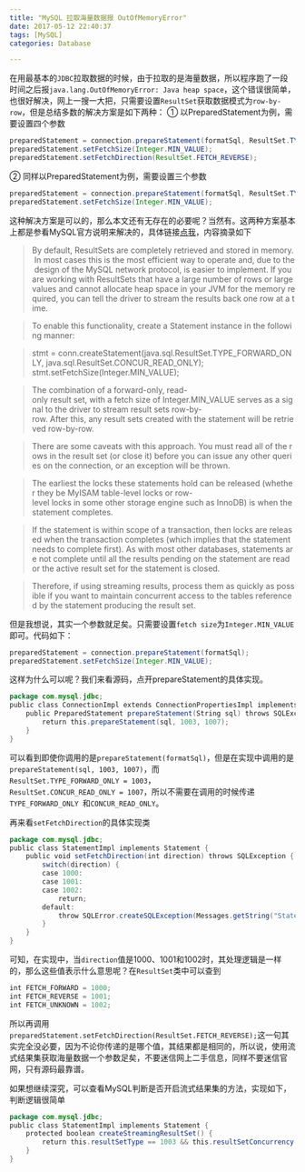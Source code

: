 ```yaml
---
title: "MySQL 拉取海量数据报 OutOfMemoryError"
date: 2017-05-12 22:40:37
tags: [MySQL]
categories: Database

---
```


在用最基本的`JDBC`拉取数据的时候，由于拉取的是海量数据，所以程序跑了一段时间之后报`java.lang.OutOfMemoryError: Java heap space`，这个错误很简单，也很好解决，网上一搜一大把，只需要设置`ResultSet`获取数据模式为`row-by-row`，但是总结多数的解决方案是如下两种：
① 以PreparedStatement为例，需要设置四个参数
```java
preparedStatement = connection.prepareStatement(formatSql, ResultSet.TYPE_FORWARD_ONLY, ResultSet.CONCUR_READ_ONLY);
preparedStatement.setFetchSize(Integer.MIN_VALUE);
preparedStatement.setFetchDirection(ResultSet.FETCH_REVERSE);
```

② 同样以PreparedStatement为例，需要设置三个参数
```java
preparedStatement = connection.prepareStatement(formatSql, ResultSet.TYPE_FORWARD_ONLY, ResultSet.CONCUR_READ_ONLY);
preparedStatement.setFetchSize(Integer.MIN_VALUE);
```

这种解决方案是可以的，那么本文还有无存在的必要呢？当然有。这两种方案基本上都是参看MySQL官方说明来解决的，具体链接[点我](https://dev.mysql.com/doc/connector-j/5.1/en/connector-j-reference-implementation-notes.html)，内容摘录如下
>By default, ResultSets are completely retrieved and stored in memory. In most cases this is the most efficient way to operate and, due to the design of the MySQL network protocol, is easier to implement. If you are working with ResultSets that have a large number of rows or large values and cannot allocate heap space in your JVM for the memory required, you can tell the driver to stream the results back one row at a time.

>To enable this functionality, create a Statement instance in the following manner:

>stmt = conn.createStatement(java.sql.ResultSet.TYPE_FORWARD_ONLY, java.sql.ResultSet.CONCUR_READ_ONLY);
stmt.setFetchSize(Integer.MIN_VALUE);

>The combination of a forward-only, read-only result set, with a fetch size of Integer.MIN_VALUE serves as a signal to the driver to stream result sets row-by-row. After this, any result sets created with the statement will be retrieved row-by-row.

>There are some caveats with this approach. You must read all of the rows in the result set (or close it) before you can issue any other queries on the connection, or an exception will be thrown.

>The earliest the locks these statements hold can be released (whether they be MyISAM table-level locks or row-level locks in some other storage engine such as InnoDB) is when the statement completes.

>If the statement is within scope of a transaction, then locks are released when the transaction completes (which implies that the statement needs to complete first). As with most other databases, statements are not complete until all the results pending on the statement are read or the active result set for the statement is closed.

>Therefore, if using streaming results, process them as quickly as possible if you want to maintain concurrent access to the tables referenced by the statement producing the result set.

但是我想说，其实一个参数就足矣。只需要设置`fetch size`为`Integer.MIN_VALUE`即可。代码如下：
```java
preparedStatement = connection.prepareStatement(formatSql);
preparedStatement.setFetchSize(Integer.MIN_VALUE);
```

这样为什么可以呢？我们来看源码，点开prepareStatement的具体实现。

```java
package com.mysql.jdbc;
public class ConnectionImpl extends ConnectionPropertiesImpl implements MySQLConnection {
    public PreparedStatement prepareStatement(String sql) throws SQLException {
        return this.prepareStatement(sql, 1003, 1007);
    }
}
```
可以看到即使你调用的是`prepareStatement(formatSql)`，但是在实现中调用的是`prepareStatement(sql, 1003, 1007)`，而`ResultSet.TYPE_FORWARD_ONLY = 1003`，`ResultSet.CONCUR_READ_ONLY = 1007`，所以不需要在调用的时候传递`TYPE_FORWARD_ONLY `和`CONCUR_READ_ONLY`。

再来看`setFetchDirection`的具体实现类
```java
package com.mysql.jdbc;
public class StatementImpl implements Statement {
    public void setFetchDirection(int direction) throws SQLException {
        switch(direction) {
        case 1000:
        case 1001:
        case 1002:
            return;
        default:
            throw SQLError.createSQLException(Messages.getString("Statement.5"), "S1009", this.getExceptionInterceptor());
        }
    }
}
```
可知，在实现中，当`direction`值是1000、1001和1002时，其处理逻辑是一样的，那么这些值表示什么意思呢？在`ResultSet`类中可以查到
```java
int FETCH_FORWARD = 1000;
int FETCH_REVERSE = 1001;
int FETCH_UNKNOWN = 1002;
```
所以再调用`preparedStatement.setFetchDirection(ResultSet.FETCH_REVERSE);`这一句其实完全没必要，因为不论你传递的是哪个值，其结果都是相同的，所以说，使用流式结果集获取海量数据一个参数足矣，不要迷信网上二手信息，同样不要迷信官网，只有源码最靠谱。

如果想继续深究，可以查看MySQL判断是否开启流式结果集的方法，实现如下，判断逻辑很简单
```java
package com.mysql.jdbc;
public class StatementImpl implements Statement {
    protected boolean createStreamingResultSet() {
        return this.resultSetType == 1003 && this.resultSetConcurrency == 1007 && this.fetchSize == -2147483648;
    }
}
```